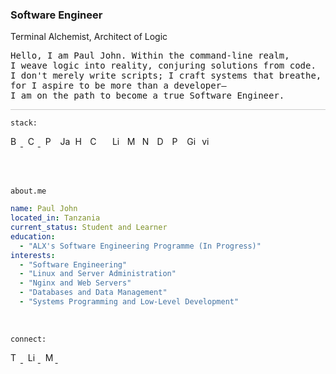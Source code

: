 <h3>Software Engineer</h3>

<p>
<span>Terminal Alchemist</span>, <span>Architect of Logic</span>
</p>

<pre>
Hello, I am Paul John. Within the command-line realm,
I weave logic into reality, conjuring solutions from code.
I don't merely write scripts; I craft systems that breathe,
for I aspire to be more than a developer—
I am on the path to become a true Software Engineer.
</pre>

<div style="border-top: 1px solid #ccc; margin-top: 10px;"></div>

`stack:`

<p>
<a href="https://www.gnu.org/software/bash/">
  <img src="https://cdn.simpleicons.org/gnubash/222/f5f5f5" alt="Bash" title="Bash" height="16" width="16">
</a>&nbsp;
<a href="https://www.learn-c.org/">
  <img src="https://cdn.simpleicons.org/c/222/f5f5f5" alt="C" title="C" height="16" width="16">
</a>&nbsp;
  <img src="https://cdn.simpleicons.org/python/222/f5f5f5" alt="Python" title="Python" height="16" width="16">&nbsp;
  <img src="https://cdn.simpleicons.org/javascript/222/f5f5f5" alt="JavaScript" title="JavaScript" height="16" width="16">&nbsp;
  <img src="https://cdn.simpleicons.org/html5/222/f5f5f5" alt="HTML" title="HTML" height="16" width="16">&nbsp;
  <img src="https://cdn.simpleicons.org/css3/222/f5f5f5" alt="CSS" title="CSS" height="16" width="16">&nbsp;&nbsp;&nbsp;&nbsp;
  <img src="https://cdn.simpleicons.org/linux/222/f5f5f5" alt="Linux" title="Linux" height="16" width="16">&nbsp;
  <img src="https://cdn.simpleicons.org/mysql/222/f5f5f5" alt="MySQL" title="MySQL" height="16" width="16">&nbsp;
  <img src="https://cdn.simpleicons.org/nginx/222/f5f5f5" alt="Nginx" title="Nginx" height="16" width="16">&nbsp;
  <img src="https://cdn.simpleicons.org/docker/222/f5f5f5" alt="Docker" title="Docker" height="16" width="16">&nbsp;
  <img src="https://cdn.simpleicons.org/puppet/222/f5f5f5" alt="Puppet" title="Puppet" height="16" width="16">&nbsp;
  <img src="https://cdn.simpleicons.org/git/222/f5f5f5" alt="Git" title="Git" height="16" width="16">&nbsp;
  <img src="https://cdn.simpleicons.org/vim/222/f5f5f5" alt="vim" title="Vim" height="16" width="16">&nbsp;
</p>
<br><br>

<code>about.me</code>

```yaml
name: Paul John
located_in: Tanzania
current_status: Student and Learner
education:
  - "ALX's Software Engineering Programme (In Progress)"
interests:
  - "Software Engineering"
  - "Linux and Server Administration"
  - "Nginx and Web Servers"
  - "Databases and Data Management"
  - "Systems Programming and Low-Level Development"
```

<br>

<code>connect:</code>

<p>
  <a href="https://twitter.com/namestarlit">
    <img src="https://cdn.simpleicons.org/twitter/222/f5f5f5" alt="Twitter" height="16" width="16">
  </a>&nbsp;
  <a href="https://www.linkedin.com/in/namestarlit/">
    <img src="https://cdn.simpleicons.org/linkedin/222/f5f5f5" alt="LinkedIn" height="16" width="16">
  </a>&nbsp;
  <a href="https://medium.com/@namestarlit">
    <img src="https://cdn.simpleicons.org/medium/222/f5f5f5" alt="Medium" height="16" width="16">
  </a>&nbsp;
</p>
